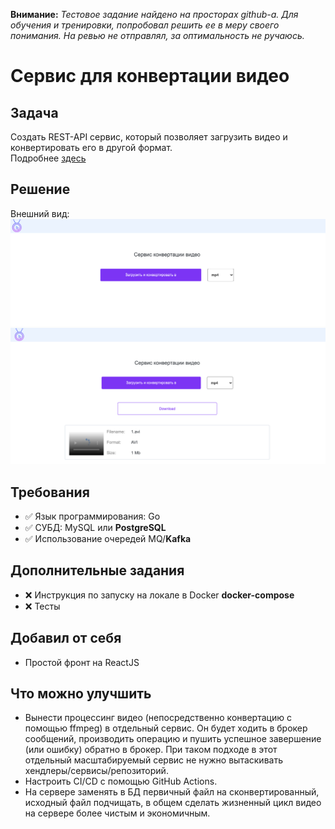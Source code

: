 **Внимание:** *Тестовое задание найдено на просторах github-а. Для обучения и тренировки, попробовал решить ее в меру своего понимания. На ревью не отправлял, за оптимальность не ручаюсь.*

# Сервис для конвертации видео

## Задача
Создать REST-API сервис, который позволяет загрузить видео и конвертировать его в другой формат.   
Подробнее [здесь](task.md)

## Решение
Внешний вид:
![1](https://github.com/p12s/okko-video-converter/blob/master/screen-1.png?raw=true)
![2](https://github.com/p12s/okko-video-converter/blob/master/screen-2.png?raw=true)

## Требования
- ✅ Язык программирования: Go
- ✅ СУБД: MySQL или **PostgreSQL**
- ✅ Использование очередей MQ/**Kafka**

## Дополнительные задания
- ❌ Инструкция по запуску на локале в Docker
  **docker-compose**
- ❌ Тесты 
  
## Добавил от себя  
- Простой фронт на ReactJS

## Что можно улучшить  
- Вынести процессинг видео (непосредственно конвертацию с помощью ffmpeg) в отдельный сервис. Он будет ходить в брокер сообщений, производить операцию и пушить успешное завершение (или ошибку) обратно в брокер. При таком подходе в этот отдельный масштабируемый сервис не нужно вытаскивать хендлеры/сервисы/репозиторий.
- Настроить CI/CD с помощью GitHub Actions.
- На сервере заменять в БД первичный файл на сконвертированный, исходный файл подчищать, в общем сделать жизненный цикл видео на сервере более чистым и экономичным.

